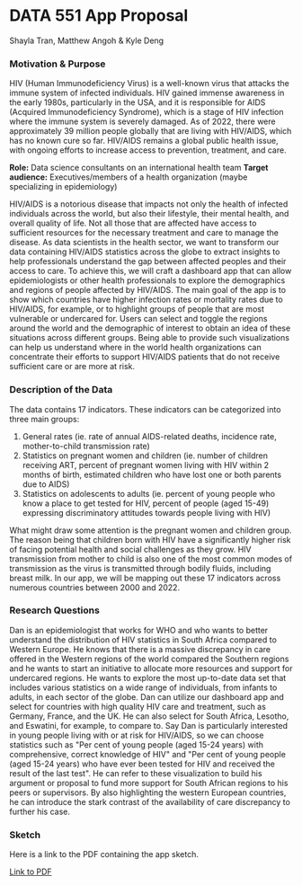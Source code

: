 # DATA 551 App Proposal
Shayla Tran, Matthew Angoh & Kyle Deng

### Motivation & Purpose
HIV (Human Immunodeficiency Virus) is a well-known virus that attacks the immune system of infected individuals. HIV gained immense awareness in the early 1980s, particularly in the USA, and it is responsible for AIDS (Acquired Immunodeficiency Syndrome), which is a stage of HIV infection where the immune system is severely damaged. As of 2022, there were approximately 39 million people globally that are living with HIV/AIDS, which has no known cure so far. HIV/AIDS remains a global public health issue, with ongoing efforts to increase access to prevention, treatment, and care. 

**Role:** Data science consultants on an international health team
**Target audience:** Executives/members of a health organization (maybe specializing in epidemiology)

HIV/AIDS is a notorious disease that impacts not only the health of infected individuals across the world, but also their lifestyle, their mental health, and overall quality of life. Not all those that are affected have access to sufficient resources for the necessary treatment and care to manage the disease. As data scientists in the health sector, we want to transform our data containing HIV/AIDS statistics across the globe to extract insights to help professionals understand the gap between affected peoples and their access to care. To achieve this, we will craft a dashboard app that can allow epidemiologists or other health professionals to explore the demographics and regions of people affected by HIV/AIDS. The main goal of the app is to show which countries have higher infection rates or mortality rates due to HIV/AIDS, for example, or to highlight groups of people that are most vulnerable or undercared for. Users can select and toggle the regions around the world and the demographic of interest to obtain an idea of these situations across different groups. Being able to provide such visualizations can help us understand where in the world health organizations can concentrate their efforts to support HIV/AIDS patients that do not receive sufficient care or are more at risk. 

### Description of the Data
The data contains 17 indicators. These indicators can be categorized into three main groups: 
1. General rates (ie. rate of annual AIDS-related deaths, incidence rate, mother-to-child transmission rate)
2. Statistics on pregnant women and children (ie. number of children receiving ART, percent of pregnant women living with HIV within 2 months of birth, estimated children who have lost one or both parents due to AIDS)
3. Statistics on adolescents to adults (ie. percent of young people who know a place to get tested for HIV, percent of people (aged 15-49) expressing discriminatory attitudes towards people living with HIV)

What might draw some attention is the pregnant women and children group. The reason being that children born with HIV have a significantly higher risk of facing potential health and social challenges as they grow. HIV transmission from mother to child is also one of the most common modes of transmission as the virus is transmitted through bodily fluids, including breast milk. In our app, we will be mapping out these 17 indicators across numerous countries between 2000 and 2022. 

### Research Questions
Dan is an epidemiologist that works for WHO and who wants to better understand the distribution of HIV statistics in South Africa compared to Western Europe. He knows that there is a massive discrepancy in care offered in the Western regions of the world compared the Southern regions and he wants to start an initiative to allocate more resources and support for undercared regions. He wants to explore the most up-to-date data set that includes various statistics on a wide range of individuals, from infants to adults, in each sector of the globe. Dan can utilize our dashboard app and select for countries with high quality HIV care and treatment, such as Germany, France, and the UK. He can also select for South Africa, Lesotho, and Eswatini, for example, to compare to. Say Dan is particularly interested in young people living with or at risk for HIV/AIDS, so we can choose statistics such as "Per cent of young people (aged 15-24 years) with comprehensive, correct knowledge of HIV" and "Per cent of young people (aged 15-24 years) who have ever been tested for HIV and received the result of the last test". He can refer to these visualization to build his argument or proposal to fund more support for South African regions to his peers or supervisors. By also highlighting the western European countries, he can introduce the stark contrast of the availability of care discrepancy to further his case. 

### Sketch

Here is a link to the PDF containing the app sketch.

[Link to PDF](https://github.com/shaytran/HIV-Dash/blob/main/Sketch.pdf)

